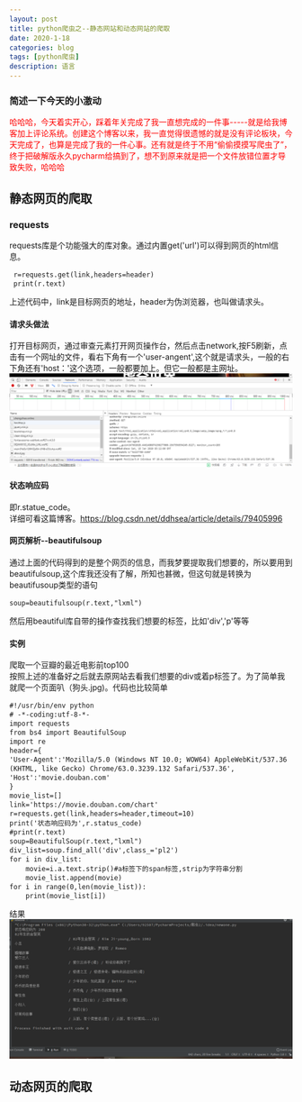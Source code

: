 ```yaml
---
layout: post
title: python爬虫之--静态网站和动态网站的爬取
date: 2020-1-18
categories: blog
tags: [python爬虫]
description: 语言
---
```


### 简述一下今天的小激动
<p style="color: red">哈哈哈，今天着实开心，踩着年关完成了我一直想完成的一件事-----就是给我博客加上评论系统。创建这个博客以来，我一直觉得很遗憾的就是没有评论板块，今天完成了，也算是完成了我的一件心事。还有就是终于不用“偷偷摸摸写爬虫了”，终于把破解版永久pycharm给搞到了，想不到原来就是把一个文件放错位置才导致失败，哈哈哈</p>


## 静态网页的爬取
### requests
requests库是个功能强大的库对象。通过内置get('url')可以得到网页的html信息。
      
     r=requests.get(link,headers=header)
     print(r.text)

上述代码中，link是目标网页的地址，header为伪浏览器，也叫做请求头。<br>
#### 请求头做法
打开目标网页，通过审查元素打开网页操作台，然后点击network,按F5刷新，点击有一个网址的文件，看右下角有一个'user-angent',这个就是请求头，一般的右下角还有'host：'这个选项，一般都要加上。但它一般都是主网址。
![python](/img/python2.png)

#### 状态响应码
即r.statue_code。<br>
详细可看这篇博客。<https://blog.csdn.net/ddhsea/article/details/79405996>

#### 网页解析--beautifulsoup
通过上面的代码得到的是整个网页的信息，而我梦要提取我们想要的，所以要用到beautifulsoup,这个库我还没有了解，所知也甚微，但这句就是转换为beautifusoup类型的语句

    soup=beautifulsoup(r.text,"lxml")
然后用beautiful库自带的操作查找我们想要的标签，比如'div','p'等等

#### 实例
爬取一个豆瓣的最近电影前top100<br>
按照上述的准备好之后就去原网站去看我们想要的div或着p标签了。为了简单我就爬一个页面叭（狗头.jpg)。代码也比较简单

    #!/usr/bin/env python
    # -*-coding:utf-8-*-
    import requests
    from bs4 import BeautifulSoup
    import re
    header={
    'User-Agent':'Mozilla/5.0 (Windows NT 10.0; WOW64) AppleWebKit/537.36 (KHTML, like Gecko) Chrome/63.0.3239.132 Safari/537.36',
    'Host':'movie.douban.com'
    }
    movie_list=[]
    link='https://movie.douban.com/chart'
    r=requests.get(link,headers=header,timeout=10)
    print('状态响应码为',r.status_code)
    #print(r.text)
    soup=BeautifulSoup(r.text,"lxml")
    div_list=soup.find_all('div',class_='pl2')
    for i in div_list:
    	movie=i.a.text.strip()#a标签下的span标签,strip为字符串分割
    	movie_list.append(movie)
    for i in range(0,len(movie_list)):
    	print(movie_list[i])


结果
![python](/img/python3.png)

## 动态网页的爬取











